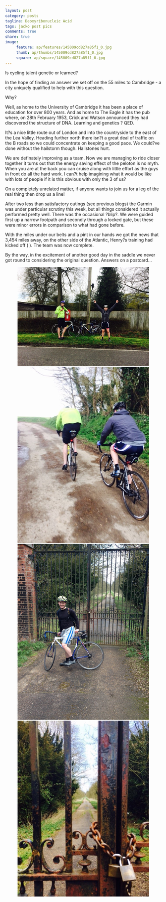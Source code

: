```yaml
---
layout: post
category: posts
tagline: Deoxyribonucleic Acid
tags: jacko post pics
comments: true
share: true
image: 
     feature: ap/features/145009cd827a85f1_0.jpg
     thumb: ap/thumbs/145009cd827a85f1_0.jpg
     square: ap/square/145009cd827a85f1_0.jpg
---
```



Is cycling talent genetic or learned? 

In the hope of finding an answer we set off on the 55 miles to Cambridge - a city uniquely qualified to help with this question. 

Why? 

Well, as home to the University of Cambridge it has been a place of education for over 800 years. And as home to The Eagle it has the pub where, on 28th February 1953, Crick and Watson announced they had discovered the structure of DNA. Learning and genetics ? QED.

It?s a nice little route out of London and into the countryside to the east of the Lea Valley. Heading further north there isn?t a great deal of traffic on the B roads so we could concentrate on keeping a good pace. We could?ve done without the hailstorm though. Hailstones hurt.





We are definately improving as a team. Now we are managing to ride closer together it turns out that the energy saving effect of the peloton is no myth. When you are at the back you can cruise along with little effort as the guys in front do all the hard work. I can?t help imagining what it would be like with lots of people if it is this obvious with only the 3 of us? 

On a completely unrelated matter, if anyone wants to join us for a leg of the real thing then drop us a line!

After two less than satisfactory outings (see previous blogs) the Garmin was under particular scrutiny this week, but all things considered it actually performed pretty well. There was the occasional ?blip?. We were guided first up a narrow footpath and secondly through a locked gate, but these were minor errors in comparison to what had gone before.








With the miles under our belts and a pint in our hands we got the news that 3,454 miles away, on the other side of the Atlantic, Henry?s training had kicked off ( ). The team was now complete. 

By the way, in the excitement of another good day in the saddle we never got round to considering the original question. Answers on a postcard...<figure class="third">
<a href = "/images/ap/standard/145009cd827a85f1_0.jpg">
<img src="/images/ap/standard/145009cd827a85f1_0.jpg">
</a><a href = "/images/ap/standard/145009cd827a85f1_1.jpg">
<img src="/images/ap/standard/145009cd827a85f1_1.jpg">
</a><a href = "/images/ap/standard/145009cd827a85f1_2.jpg">
<img src="/images/ap/standard/145009cd827a85f1_2.jpg">
</a><a href = "/images/ap/standard/145009cd827a85f1_3.jpg">
<img src="/images/ap/standard/145009cd827a85f1_3.jpg">
</a></figure>